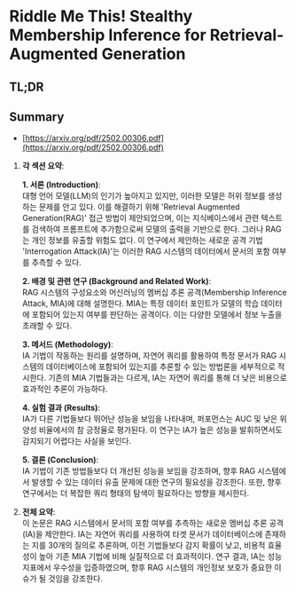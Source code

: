 # Riddle Me This! Stealthy Membership Inference for Retrieval-Augmented Generation
## TL;DR
## Summary
- [https://arxiv.org/pdf/2502.00306.pdf](https://arxiv.org/pdf/2502.00306.pdf)

1. **각 섹션 요약**:

   **1. 서론 (Introduction)**:  
   대형 언어 모델(LLM)의 인기가 높아지고 있지만, 이러한 모델은 허위 정보를 생성하는 문제를 안고 있다. 이를 해결하기 위해 'Retrieval Augmented Generation(RAG)' 접근 방법이 제안되었으며, 이는 지식베이스에서 관련 텍스트를 검색하여 프롬프트에 추가함으로써 모델의 출력을 기반으로 한다. 그러나 RAG는 개인 정보를 유출할 위험도 없다. 이 연구에서 제안하는 새로운 공격 기법 'Interrogation Attack(IA)'는 이러한 RAG 시스템의 데이터에서 문서의 포함 여부를 추측할 수 있다.

   **2. 배경 및 관련 연구 (Background and Related Work)**:  
   RAG 시스템의 구성요소와 머신러닝의 멤버십 추론 공격(Membership Inference Attack, MIA)에 대해 설명한다. MIA는 특정 데이터 포인트가 모델의 학습 데이터에 포함되어 있는지 여부를 판단하는 공격이다. 이는 다양한 모델에서 정보 누출을 초래할 수 있다.

   **3. 메서드 (Methodology)**:  
   IA 기법이 작동하는 원리를 설명하며, 자연어 쿼리를 활용하여 특정 문서가 RAG 시스템의 데이터베이스에 포함되어 있는지를 추론할 수 있는 방법론을 세부적으로 적시한다. 기존의 MIA 기법들과는 다르게, IA는 자연어 쿼리를 통해 더 낮은 비용으로 효과적인 추론이 가능하다.

   **4. 실험 결과 (Results)**:  
   IA가 다른 기법들보다 뛰어난 성능을 보임을 나타내며, 퍼포먼스는 AUC 및 낮은 위양성 비율에서의 참 긍정율로 평가된다. 이 연구는 IA가 높은 성능을 발휘하면서도 감지되기 어렵다는 사실을 보인다.

   **5. 결론 (Conclusion)**:  
   IA 기법이 기존 방법들보다 더 개선된 성능을 보임을 강조하며, 향후 RAG 시스템에서 발생할 수 있는 데이터 유출 문제에 대한 연구의 필요성을 강조한다. 또한, 향후 연구에서는 더 복잡한 쿼리 형태의 탐색이 필요하다는 방향을 제시한다.

2. **전체 요약**:  
이 논문은 RAG 시스템에서 문서의 포함 여부를 추측하는 새로운 멤버십 추론 공격(IA)을 제안한다. IA는 자연어 쿼리를 사용하여 타겟 문서가 데이터베이스에 존재하는 지를 30개의 질의로 추론하며, 이전 기법들보다 감지 확률이 낮고, 비용적 효율성이 높아 기존 MIA 기법에 비해 실질적으로 더 효과적이다. 연구 결과, IA는 성능 지표에서 우수성을 입증하였으며, 향후 RAG 시스템의 개인정보 보호가 중요한 이슈가 될 것임을 강조한다.